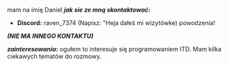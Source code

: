 mam na imię Daniel 
***jak sie ze mną skontaktować:***
- **Discord:** raven_7374 (Napisz: "Heja dałeś mi wizytówke)
powodzenia!

 ***(NIE MA INNEGO KONTAKTU)***

***zainteresowania:***
ogułem to interesuje się programowaniem ITD.
Mam kilka ciekawych tematów do rozmowy.
